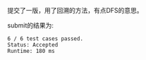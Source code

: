 提交了一版，用了回溯的方法，有点DFS的意思。

submit的结果为:
```
6 / 6 test cases passed.
Status: Accepted
Runtime: 180 ms
```
